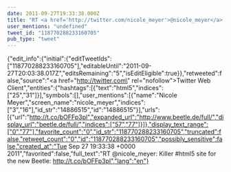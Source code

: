 ```yaml
---
date: 2011-09-27T19:33:38.000Z
title: "RT <a href='http://twitter.com/nicole_meyer'>@nicole_meyer</a>: Killer #html5 site for the new Beetle: http://t.co/bOFFp3pl″"
user_mentions: "undefined"
tweet_id: "118770288233160705"
pub_type: "tweet"
---
```

{"edit_info":{"initial":{"editTweetIds":["118770288233160705"],"editableUntil":"2011-09-27T20:03:38.017Z","editsRemaining":"5","isEditEligible":true}},"retweeted":false,"source":"<a href=\"http://twitter.com\" rel=\"nofollow\">Twitter Web Client</a>","entities":{"hashtags":[{"text":"html5","indices":["25","31"]}],"symbols":[],"user_mentions":[{"name":"Nicole Meyer","screen_name":"nicole_meyer","indices":["3","16"],"id_str":"14886515","id":"14886515"}],"urls":[{"url":"http://t.co/bOFFp3pl","expanded_url":"http://www.beetle.de/full/","display_url":"beetle.de/full/","indices":["57","77"]}]},"display_text_range":["0","77"],"favorite_count":"0","id_str":"118770288233160705","truncated":false,"retweet_count":"0","id":"118770288233160705","possibly_sensitive":false,"created_at":"Tue Sep 27 19:33:38 +0000 2011","favorited":false,"full_text":"RT @nicole_meyer: Killer #html5 site for the new Beetle: http://t.co/bOFFp3pl","lang":"en"}
